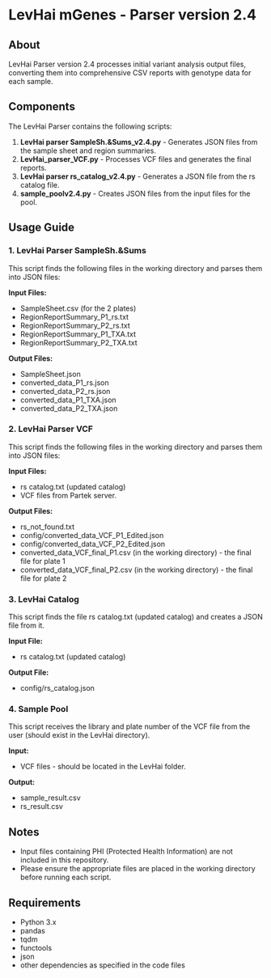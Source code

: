 # LevHai mGenes - Parser version 2.4

## About
LevHai Parser version 2.4 processes initial variant analysis output files, converting them into comprehensive CSV reports with genotype data for each sample.

## Components

The LevHai Parser contains the following scripts:

1. **LevHai parser SampleSh.&Sums_v2.4.py** - Generates JSON files from the sample sheet and region summaries.
2. **LevHai_parser_VCF.py** - Processes VCF files and generates the final reports.
3. **LevHai parser rs_catalog_v2.4.py** - Generates a JSON file from the rs catalog file.
4. **sample_poolv2.4.py** - Creates JSON files from the input files for the pool.

## Usage Guide

### 1. LevHai Parser SampleSh.&Sums

This script finds the following files in the working directory and parses them into JSON files:

**Input Files:**
- SampleSheet.csv (for the 2 plates)
- RegionReportSummary_P1_rs.txt
- RegionReportSummary_P2_rs.txt
- RegionReportSummary_P1_TXA.txt
- RegionReportSummary_P2_TXA.txt

**Output Files:**
- SampleSheet.json
- converted_data_P1_rs.json
- converted_data_P2_rs.json
- converted_data_P1_TXA.json
- converted_data_P2_TXA.json

### 2. LevHai Parser VCF

This script finds the following files in the working directory and parses them into JSON files:

**Input Files:**
- rs catalog.txt (updated catalog)
- VCF files from Partek server.

**Output Files:**
- rs_not_found.txt
- config/converted_data_VCF_P1_Edited.json
- config/converted_data_VCF_P2_Edited.json
- converted_data_VCF_final_P1.csv (in the working directory) - the final file for plate 1
- converted_data_VCF_final_P2.csv (in the working directory) - the final file for plate 2

### 3. LevHai Catalog

This script finds the file rs catalog.txt (updated catalog) and creates a JSON file from it.

**Input File:**
- rs catalog.txt (updated catalog)

**Output File:**
- config/rs_catalog.json

### 4. Sample Pool

This script receives the library and plate number of the VCF file from the user (should exist in the LevHai directory).

**Input:**
- VCF files - should be located in the LevHai folder.

**Output:**
- sample_result.csv
- rs_result.csv

## Notes

- Input files containing PHI (Protected Health Information) are not included in this repository.
- Please ensure the appropriate files are placed in the working directory before running each script.



## Requirements

- Python 3.x
- pandas
- tqdm
- functools
- json
- other dependencies as specified in the code files
